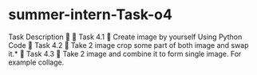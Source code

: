 # summer-intern-Task-o4
Task Description 📄  🔅 Task 4.1 📌 Create image by yourself Using Python Code  🔅 Task 4.2 📌 Take 2 image crop some part of both image and swap it.*  🔅 Task 4.3 📌 Take 2 image and combine it to form single image. For example collage.
